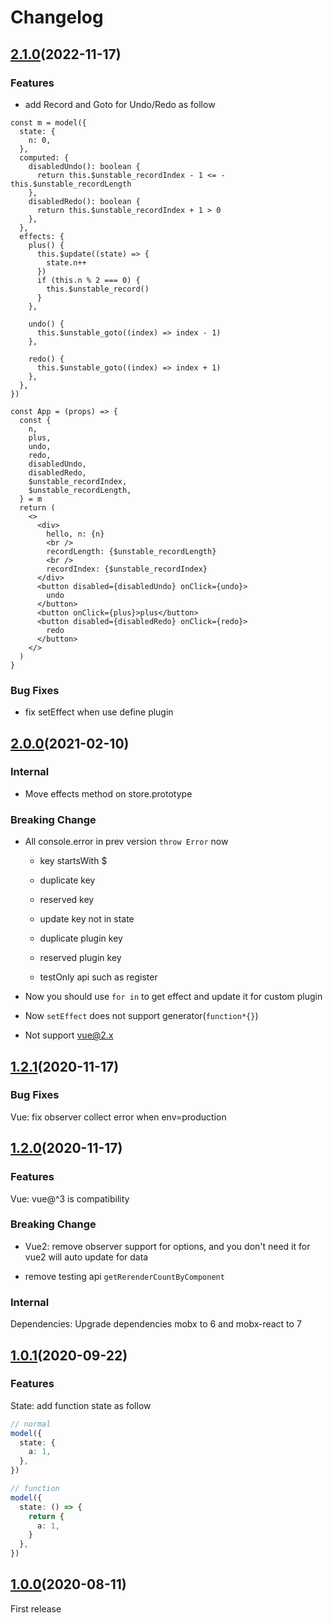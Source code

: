 # Changelog

## [2.1.0](https://github.com/umijs/neeko/releases/tag/2.1.0)(2022-11-17)

### Features

- add Record and Goto for Undo/Redo as follow
```tsx | pure
const m = model({
  state: {
    n: 0,
  },
  computed: {
    disabledUndo(): boolean {
      return this.$unstable_recordIndex - 1 <= -this.$unstable_recordLength
    },
    disabledRedo(): boolean {
      return this.$unstable_recordIndex + 1 > 0
    },
  },
  effects: {
    plus() {
      this.$update((state) => {
        state.n++
      })
      if (this.n % 2 === 0) {
        this.$unstable_record()
      }
    },

    undo() {
      this.$unstable_goto((index) => index - 1)
    },

    redo() {
      this.$unstable_goto((index) => index + 1)
    },
  },
})

const App = (props) => {
  const {
    n,
    plus,
    undo,
    redo,
    disabledUndo,
    disabledRedo,
    $unstable_recordIndex,
    $unstable_recordLength,
  } = m
  return (
    <>
      <div>
        hello, n: {n}
        <br />
        recordLength: {$unstable_recordLength}
        <br />
        recordIndex: {$unstable_recordIndex}
      </div>
      <button disabled={disabledUndo} onClick={undo}>
        undo
      </button>
      <button onClick={plus}>plus</button>
      <button disabled={disabledRedo} onClick={redo}>
        redo
      </button>
    </>
  )
}
```

### Bug Fixes

- fix setEffect when use define plugin

## [2.0.0](https://github.com/umijs/neeko/releases/tag/2.0.0)(2021-02-10)

### Internal

- Move effects method on store.prototype

### Breaking Change

- All console.error in prev version `throw Error` now

  - key startsWith $
  - duplicate key
  - reserved key
  - update key not in state

  - duplicate plugin key
  - reserved plugin key

  - testOnly api such as register

- Now you should use `for in` to get effect and update it for custom plugin

- Now `setEffect` does not support generator(`function*{}`)

- Not support vue@2.x

## [1.2.1](https://github.com/umijs/neeko/releases/tag/1.2.1)(2020-11-17)

### Bug Fixes

Vue: fix observer collect error when env=production

## [1.2.0](https://github.com/umijs/neeko/releases/tag/1.2.0)(2020-11-17)

### Features

Vue: vue@^3 is compatibility

### Breaking Change

- Vue2: remove observer support for options, and you don't need it for vue2 will auto update for data

- remove testing api `getRerenderCountByComponent`

### Internal

Dependencies: Upgrade dependencies mobx to 6 and mobx-react to 7

## [1.0.1](https://github.com/umijs/neeko/releases/tag/1.0.0)(2020-09-22)

### Features

State: add function state as follow

```typescript | pure
// normal
model({
  state: {
    a: 1,
  },
})

// function
model({
  state: () => {
    return {
      a: 1,
    }
  },
})
```

## [1.0.0](https://github.com/umijs/neeko/releases/tag/1.0.0)(2020-08-11)

First release

